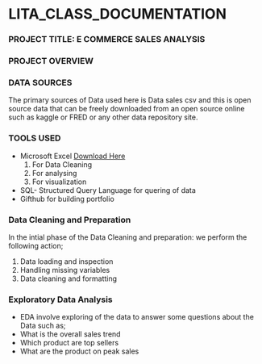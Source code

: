 # LITA_CLASS_DOCUMENTATION

### PROJECT TITLE: E COMMERCE SALES ANALYSIS

### PROJECT OVERVIEW

### DATA SOURCES
The primary sources of Data used here is Data sales csv and this is open source data that can be freely downloaded from an open source online such as kaggle or FRED or any other data repository site.

### TOOLS USED
- Microsoft Excel [Download Here](https://www.microsoft.com)
  1. For Data Cleaning
  2. For analysing 
  3. For visualization
- SQL- Structured Query Language for quering of data
- Gifthub for building portfolio

### Data Cleaning and Preparation
In the intial phase of the Data Cleaning and preparation: we perform the following action;

1. Data loading and inspection
2. Handling missing variables
3. Data cleaning and formatting

### Exploratory Data Analysis
- EDA involve exploring of the data to answer some questions about the Data such as;
- What is the overall sales trend
- Which product are top sellers
- What are the product on peak sales








